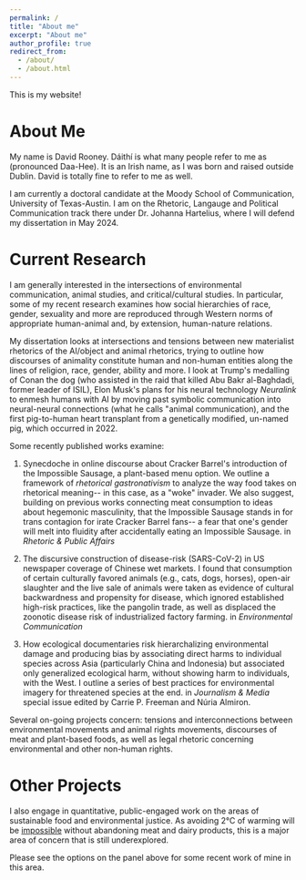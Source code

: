 ```yaml
---
permalink: /
title: "About me"
excerpt: "About me"
author_profile: true
redirect_from: 
  - /about/
  - /about.html
---
```


This is my website!

About Me
======

My name is David Rooney. Dáithí is what many people refer to me as (pronounced Daa-Hee). It is an Irish name, as I was born and raised outside Dublin. David is totally fine to refer to me as well.

I am currently a doctoral candidate at the Moody School of Communication, University of Texas-Austin. I am on the Rhetoric, Langauge and Political Communication track there under Dr. Johanna Hartelius, where I will defend my dissertation in May 2024.

Current Research
======
I am generally interested in the intersections of environmental communication, animal studies, and critical/cultural studies. In particular, some of my recent research examines how social hierarchies of race, gender, sexuality and more are reproduced through Western norms of appropriate human-animal and, by extension, human-nature relations. 

My dissertation looks at intersections and tensions between new materialist rhetorics of the AI/object and animal rhetorics, trying to outline how discourses of animality constitute human and non-human entities along the lines of religion, race, gender, ability and more. I look  at Trump's medalling of Conan the dog (who assisted in the raid that killed Abu Bakr al-Baghdadi, former leader of ISIL), Elon Musk's plans for his neural technology _Neuralink_ to enmesh humans with AI by moving past symbolic communication into neural-neural connections (what he calls "animal communication), and the first pig-to-human heart transplant from a genetically modified, un-named pig, which occurred in 2022.

Some recently published works examine:

1) Synecdoche in online discourse about Cracker Barrel's introduction of the Impossible Sausage, a plant-based menu option. We outline a framework of _rhetorical gastronativism_ to analyze the way food takes on rhetorical meaning-- in this case, as a "woke" invader. We also suggest, building on previous works connecting meat consumption to ideas about hegemonic masculinity, that the Impossible Sausage stands in for trans contagion for irate Cracker Barrel fans-- a fear that one's gender will melt into fluidity after accidentally eating an Impossible Sausage. in _Rhetoric & Public Affairs_

2) The discursive construction of disease-risk (SARS-CoV-2) in US newspaper coverage of Chinese wet markets. I found that consumption of certain culturally favored animals (e.g., cats, dogs, horses), open-air slaughter and the live sale of animals were taken as evidence of cultural backwardness and propensity for disease, which ignored established high-risk practices, like the pangolin trade, as well as displaced the zoonotic disease risk of industrialized factory farming. in _Environmental Communication_

3) How ecological documentaries risk hierarchalizing environmental damage and producing bias by associating direct harms to individual species across Asia (particularly China and Indonesia) but associated only generalized ecological harm, without showing harm to individuals, with the West. I outline a series of best practices for environmental imagery for threatened species at the end. in _Journalism & Media_ special issue edited by Carrie P. Freeman and Núria Almiron.

Several on-going projects concern: tensions and interconnections between environmental movements and animal rights movements, discourses of meat and plant-based foods, as well as legal rhetoric concerning environmental and other non-human rights.

Other Projects 
======
I also engage in quantitative, public-engaged work on the areas of sustainable food and environmental justice. As avoiding 2°C of warming will be [impossible](https://www.science.org/doi/10.1126/science.aba7357) without abandoning meat and dairy products, this is a major area of concern that is still underexplored.

Please see the options on the panel above for some recent work of mine in this area.




